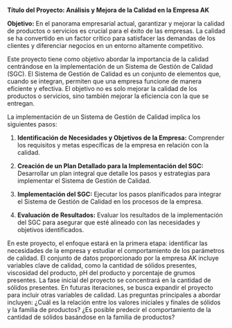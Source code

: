 **Título del Proyecto: Análisis y Mejora de la Calidad en la Empresa AK**

**Objetivo:**
En el panorama empresarial actual, garantizar y mejorar la calidad de productos o servicios es crucial para el éxito de las empresas. La calidad se ha convertido en un factor crítico para satisfacer las demandas de los clientes y diferenciar negocios en un entorno altamente competitivo.

Este proyecto tiene como objetivo abordar la importancia de la calidad centrándose en la implementación de un Sistema de Gestión de Calidad (SGC). El Sistema de Gestión de Calidad es un conjunto de elementos que, cuando se integran, permiten que una empresa funcione de manera eficiente y efectiva. El objetivo no es solo mejorar la calidad de los productos o servicios, sino también mejorar la eficiencia con la que se entregan.

La implementación de un Sistema de Gestión de Calidad implica los siguientes pasos:

1. **Identificación de Necesidades y Objetivos de la Empresa:** Comprender los requisitos y metas específicas de la empresa en relación con la calidad.

2. **Creación de un Plan Detallado para la Implementación del SGC:** Desarrollar un plan integral que detalle los pasos y estrategias para implementar el Sistema de Gestión de Calidad.

3. **Implementación del SGC:** Ejecutar los pasos planificados para integrar el Sistema de Gestión de Calidad en los procesos de la empresa.

4. **Evaluación de Resultados:** Evaluar los resultados de la implementación del SGC para asegurar que esté alineado con las necesidades y objetivos identificados.

En este proyecto, el enfoque estará en la primera etapa: identificar las necesidades de la empresa y estudiar el comportamiento de los parámetros de calidad. El conjunto de datos proporcionado por la empresa AK incluye variables clave de calidad, como la cantidad de sólidos presentes, viscosidad del producto, pH del producto y porcentaje de grumos presentes. La fase inicial del proyecto se concentrará en la cantidad de sólidos presentes. En futuras iteraciones, se busca expandir el proyecto para incluir otras variables de calidad. Las preguntas principales a abordar incluyen: ¿Cuál es la relación entre los valores iniciales y finales de sólidos y la familia de productos? ¿Es posible predecir el comportamiento de la cantidad de sólidos basándose en la familia de productos?

